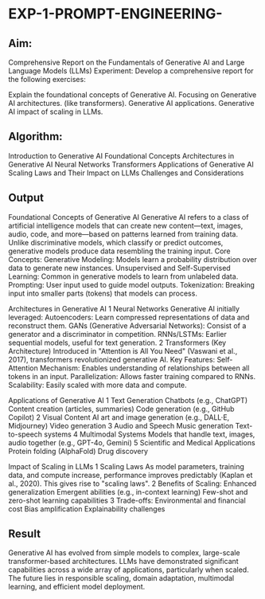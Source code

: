 # EXP-1-PROMPT-ENGINEERING-

## Aim: 
Comprehensive Report on the Fundamentals of Generative AI and Large Language Models (LLMs)
Experiment: Develop a comprehensive report for the following exercises:

Explain the foundational concepts of Generative AI.
Focusing on Generative AI architectures. (like transformers).
Generative AI applications.
Generative AI impact of scaling in LLMs.

## Algorithm:
Introduction to Generative AI
Foundational Concepts
   Architectures in Generative AI
   Neural Networks
Transformers
Applications of Generative AI
Scaling Laws and Their Impact on LLMs
Challenges and Considerations

## Output
Foundational Concepts of Generative AI
Generative AI refers to a class of artificial intelligence models that can create new content—text, images, audio, code, and more—based on patterns learned from training data. Unlike discriminative models, which classify or predict outcomes, generative models produce data resembling the training input.
Core Concepts:
Generative Modeling: Models learn a probability distribution over data to generate new instances.
Unsupervised and Self-Supervised Learning: Common in generative models to learn from unlabeled data.
Prompting: User input used to guide model outputs.
Tokenization: Breaking input into smaller parts (tokens) that models can process.

Architectures in Generative AI
  1 Neural Networks
Generative AI initially leveraged:
Autoencoders: Learn compressed representations of data and reconstruct them.
GANs (Generative Adversarial Networks): Consist of a generator and a discriminator in competition.
RNNs/LSTMs: Earlier sequential models, useful for text generation.
  2 Transformers (Key Architecture)
Introduced in "Attention is All You Need" (Vaswani et al., 2017), transformers revolutionized generative AI.
Key Features:
Self-Attention Mechanism: Enables understanding of relationships between all tokens in an input.
Parallelization: Allows faster training compared to RNNs.
Scalability: Easily scaled with more data and compute.

Applications of Generative AI
  1 Text Generation
Chatbots (e.g., ChatGPT)
Content creation (articles, summaries)
Code generation (e.g., GitHub Copilot)
  2 Visual Content
AI art and image generation (e.g., DALL·E, Midjourney)
Video generation
  3 Audio and Speech
Music generation
Text-to-speech systems
  4 Multimodal Systems
Models that handle text, images, audio together (e.g., GPT-4o, Gemini)
  5 Scientific and Medical Applications
Protein folding (AlphaFold)
Drug discovery

Impact of Scaling in LLMs
  1 Scaling Laws
As model parameters, training data, and compute increase, performance improves predictably (Kaplan et al., 2020). This gives rise to "scaling laws".
  2 Benefits of Scaling:
Enhanced generalization
Emergent abilities (e.g., in-context learning)
Few-shot and zero-shot learning capabilities
  3 Trade-offs:
Environmental and financial cost
Bias amplification
Explainability challenges

## Result
Generative AI has evolved from simple models to complex, large-scale transformer-based architectures.
LLMs have demonstrated significant capabilities across a wide array of applications, particularly when scaled.
The future lies in responsible scaling, domain adaptation, multimodal learning, and efficient model deployment.

